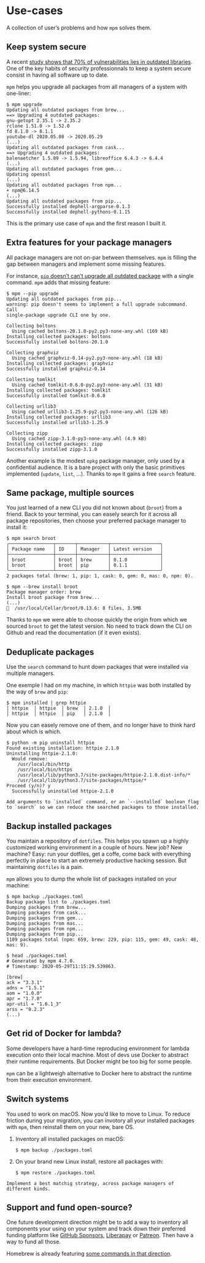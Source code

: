 # Use-cases

A collection of user’s problems and how `mpm` solves them.

## Keep system secure

A recent [study shows that 70% of vulnerabilities lies in outdated
libraries](https://developers.slashdot.org/story/20/05/23/2330244/open-source-security-report-finds-library-induced-flaws-in-70-of-applications).
One of the key habits of security professionnals to keep a system secure
consist in having all software up to date.

`mpm` helps you upgrade all packages from all managers of a system with
one-liner:

``` shell-session
$ mpm upgrade
Updating all outdated packages from brew...
==> Upgrading 4 outdated packages:
gnu-getopt 2.35.1 -> 2.35.2
rclone 1.51.0 -> 1.52.0
fd 8.1.0 -> 8.1.1
youtube-dl 2020.05.08 -> 2020.05.29
(...)
Updating all outdated packages from cask...
==> Upgrading 4 outdated packages:
balenaetcher 1.5.89 -> 1.5.94, libreoffice 6.4.3 -> 6.4.4
(...)
Updating all outdated packages from gem...
Updating openssl
(...)
Updating all outdated packages from npm...
+ npm@6.14.5
(...)
Updating all outdated packages from pip...
Successfully installed dephell-argparse-0.1.3
Successfully installed dephell-pythons-0.1.15
```

This is the primary use case of `mpm` and the first reason I built it.

## Extra features for your package managers

All package managers are not on-par between themselves. `mpm` is filling the
gap between managers and implement some missing features.

For instance, [`pip` doesn’t can’t upgrade all outdated
package](https://github.com/pypa/pip/issues/4551) with a single command. `mpm`
adds that missing feature:

``` shell-session
$ mpm --pip upgrade
Updating all outdated packages from pip...
warning: pip doesn't seems to implement a full upgrade subcommand. Call
single-package upgrade CLI one by one.

Collecting boltons
  Using cached boltons-20.1.0-py2.py3-none-any.whl (169 kB)
Installing collected packages: boltons
Successfully installed boltons-20.1.0

Collecting graphviz
  Using cached graphviz-0.14-py2.py3-none-any.whl (18 kB)
Installing collected packages: graphviz
Successfully installed graphviz-0.14

Collecting tomlkit
  Using cached tomlkit-0.6.0-py2.py3-none-any.whl (31 kB)
Installing collected packages: tomlkit
Successfully installed tomlkit-0.6.0

Collecting urllib3
  Using cached urllib3-1.25.9-py2.py3-none-any.whl (126 kB)
Installing collected packages: urllib3
Successfully installed urllib3-1.25.9

Collecting zipp
  Using cached zipp-3.1.0-py3-none-any.whl (4.9 kB)
Installing collected packages: zipp
Successfully installed zipp-3.1.0
```

Another example is the modest `opkg` package manager, only used by a
confidential audience. It is a bare project with only the basic primitives
implemented (`update`, `list`, …). Thanks to `mpm` it gains a free `search`
feature.

## Same package, multiple sources

You just learned of a new CLI you did not known about (`broot`) from a friend.
Back to your terminal, you can easely search for it across all package
repositories, then choose your preferred package manager to install it:

``` shell-session
$ mpm search broot
╭────────────────┬───────┬───────────┬──────────────────╮
│ Package name   │ ID    │ Manager   │ Latest version   │
├────────────────┼───────┼───────────┼──────────────────┤
│ broot          │ broot │ brew      │ 0.1.0            │
│ broot          │ broot │ pip       │ 0.1.1            │
╰────────────────┴───────┴───────────┴──────────────────╯
2 packages total (brew: 1, pip: 1, cask: 0, gem: 0, mas: 0, npm: 0).
```

``` shell-session
$ mpm --brew install broot
Package manager order: brew
Install broot package from brew...
(...)
🍺  /usr/local/Cellar/broot/0.13.6: 8 files, 3.5MB
```

Thanks to `mpm` we were able to choose quickly the origin from which we sourced
`broot` to get the latest version. No need to track down the CLI on Github and
read the documentation (if it even exists).

## Deduplicate packages

Use the `search` command to hunt down packages that were installed via multiple
managers.

One exemple I had on my machine, in which `httpie` was both installed by the
way of `brew` and `pip`:

``` shell-session
$ mpm installed | grep httpie
│ httpie  │ httpie  │ brew  │ 2.1.0  │
│ httpie  │ httpie  │ pip   │ 2.1.0  │
```

Now you can easely remove one of them, and no longer have to think hard about
which is which.

``` shell-session
$ python -m pip uninstall httpie
Found existing installation: httpie 2.1.0
Uninstalling httpie-2.1.0:
  Would remove:
    /usr/local/bin/http
    /usr/local/bin/https
    /usr/local/lib/python3.7/site-packages/httpie-2.1.0.dist-info/*
    /usr/local/lib/python3.7/site-packages/httpie/*
Proceed (y/n)? y
  Successfully uninstalled httpie-2.1.0
```

``` {todo}
Add arguments to `installed` command, or an `--installed` boolean flag to `search` so we can reduce the searched packages to those installed.
```

## Backup installed packages

You maintain a repository of `dotfiles`. This helps you spawn up a highly
customized working environment in a couple of hours. New job? New machine?
Easy: run your dotfiles, get a coffe, come back with everything perfectly in
place to start an extremely productive hacking session. But maintaining
`dotfiles` is a pain.

`mpm` allows you to dump the whole list of packages installed on your machine:

``` shell-session
$ mpm backup ./packages.toml
Backup package list to ./packages.toml
Dumping packages from brew...
Dumping packages from cask...
Dumping packages from gem...
Dumping packages from mas...
Dumping packages from npm...
Dumping packages from pip...
1109 packages total (npm: 659, brew: 229, pip: 115, gem: 49, cask: 48, mas: 9).
```

``` shell-session
$ head ./packages.toml
# Generated by mpm 4.7.0.
# Timestamp: 2020-05-29T11:15:29.539863.

[brew]
ack = "3.3.1"
adns = "1.5.1"
aom = "1.0.0"
apr = "1.7.0"
apr-util = "1.6.1_3"
arss = "0.2.3"
(...)
```

## Get rid of Docker for lambda?

Some developers have a hard-time reproducing environment for lambda execution
onto their local machine. Most of devs use Docker to abstract their runtime
requirements. But Docker might be too big for some people.

`mpm` can be a lightweigh alternative to Docker here to abstract the runtime
from their execution environment.

## Switch systems

You used to work on macOS. Now you’d like to move to Linux. To reduce friction
during your migration, you can invotory all your installed packages with `mpm`,
then reinstall them on your new, bare OS.

1.  Inventory all installed packages on macOS:

    ``` shell-session
    $ mpm backup ./packages.toml
    ```

2.  On your brand new Linux install, restore all packages with:

    ``` shell-session
    $ mpm restore ./packages.toml
    ```

``` {todo}
Implement a best matchig strategy, across package managers of different kinds.
```

## Support and fund open-source?

One future development direction might be to add a way to inventory all
components your using on your system and track down their preferred funding
platform like [GitHub Sponsors](https://github.com/sponsors),
[Liberapay](https://liberapay.com) or [Patreon](https://patreon.com). Then have
a way to fund all those.

Homebrew is already featuring [some commands in that
direction](https://github.com/Homebrew/brew/pull/7900).
